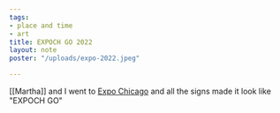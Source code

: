 ```yaml
---
tags:
- place and time
- art
title: EXPOCH GO 2022
layout: note
poster: "/uploads/expo-2022.jpeg"

---
```

[[Martha]] and I went to [Expo Chicago](https://www.expochicago.com) and all the signs made it look like "EXPOCH GO"
